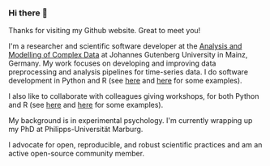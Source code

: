 ### Hi there 👋

Thanks for visiting my Github website. Great to meet you!

I'm a researcher and scientific software developer at the [Analysis and Modelling of Complex Data](https://methoden.amd.psychologie.uni-mainz.de/jose-c-garcia-alanis/) at Johannes Gutenberg University in Mainz, Germany. My work focuses on developing and improving data preprocessing and analysis pipelines for time-series data. I do software development in Python and R (see [here](https://gist.github.com/JoseAlanis/08d75e49ab30630adb34774107cc8a75) and [here](https://amd-lab.github.io/R-Kurs-Buch/) for some examples).

I also like to collaborate with colleagues giving workshops, for both Python and R (see [here](https://peerherholz.github.io/ML-DL_workshop_SynAGE/introduction_general.html) and [here](https://amd-lab.github.io/R-Kurs-Buch/) for some examples).

My background is in experimental psychology. I'm currently wrapping up my PhD at Philipps-Universität Marburg.

I advocate for open, reproducible, and robust scientific practices and am an active open-source community member.

<!--
**JoseAlanis/JoseAlanis** is a ✨ _special_ ✨ repository because its `README.md` (this file) appears on your GitHub profile.

Here are some ideas to get you started:

- 🔭 I’m currently working on ...
- 🌱 I’m currently learning ...
- 👯 I’m looking to collaborate on ...
- 🤔 I’m looking for help with ...
- 💬 Ask me about ...
- 📫 How to reach me: ...
- 😄 Pronouns: ...
- ⚡ Fun fact: ...
-->
